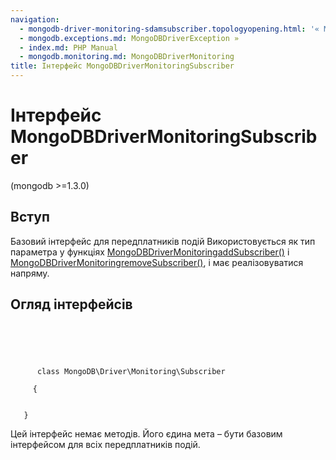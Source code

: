 ```yaml
---
navigation:
  - mongodb-driver-monitoring-sdamsubscriber.topologyopening.html: '« MongoDBDriverMonitoringSDAMSubscriber::topologyOpening'
  - mongodb.exceptions.md: MongoDBDriverException »
  - index.md: PHP Manual
  - mongodb.monitoring.md: MongoDBDriverMonitoring
title: Інтерфейс MongoDBDriverMonitoringSubscriber
---
```

# Інтерфейс MongoDBDriverMonitoringSubscriber

(mongodb >=1.3.0)

## Вступ

Базовий інтерфейс для передплатників подій Використовується як тип параметра у функціях [MongoDBDriverMonitoringaddSubscriber()](function.mongodb.driver.monitoring.addsubscriber.md) і [MongoDBDriverMonitoringremoveSubscriber()](function.mongodb.driver.monitoring.removesubscriber.md), і має реалізовуватися напряму.

## Огляд інтерфейсів

```synopsis


    
    
     
      class MongoDB\Driver\Monitoring\Subscriber
     
     {
    

   }
```

Цей інтерфейс немає методів. Його єдина мета – бути базовим інтерфейсом для всіх передплатників подій.
